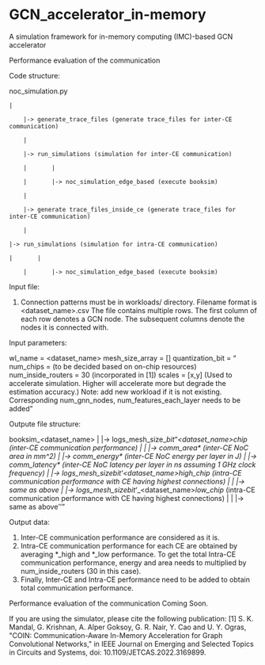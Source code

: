 # GCN_accelerator_in-memory
A simulation framework for in-memory computing (IMC)-based GCN accelerator


Performance evaluation of the communication

Code structure:

noc_simulation.py

    |
  
 		|-> generate_trace_files (generate trace_files for inter-CE communication)
  
 		|
  
 		|-> run_simulations (simulation for inter-CE communication)
  
 		|		|
  
		|		|-> noc_simulation_edge_based (execute booksim)
  
		|
  
		|-> generate trace_files_inside_ce (generate trace_files for inter-CE communication)
  
		|
  
  	|-> run_simulations (simulation for intra-CE communication)
  
  	|		|
  
		|		|-> noc_simulation_edge_based (execute booksim)
  
  
  
  Input file:
  
  1. Connection patterns must be in workloads/ directory. 
     Filename format is <dataset_name>.csv
     The file contains multiple rows. The first column of each row denotes a GCN node. The subsequent columns denote the nodes it is connected with.
     
     
  Input parameters:
  
  wl_name = <dataset_name>
  mesh_size_array = [<n>]
  quantization_bit = <q>
  num_chips = <c> (to be decided based on on-chip resources)
  num_inside_routers = 30 (incorporated in [1])
  scales = [x,y] (Used to accelerate simulation. Higher will accelerate more but degrade the estimation accuracy.)
  Note: add new workload if it is not existing. Corresponding num_gnn_nodes, num_features_each_layer needs to be added
  
     
     
  Outpute file structure:
  
  booksim_<dataset_name>
    |
    |-> logs_mesh_size_<n>_bit_<q>_<dataset_name>_chip_<c> (inter-CE communication performance)
    |
    |       |-> comm_area* (inter-CE NoC area in mm^2)
    |       |-> comm_energy* (inter-CE NoC energy per layer in J)
    |       |-> comm_latency* (inter-CE NoC latency per layer in ns assuming 1 GHz clock frequency)
    |
    |-> logs_mesh_size_<n>_bit_<q>_<dataset_name>_high_chip_<c> (intra-CE communication performance with CE having highest connections)
    |
    |       |-> same as above
    |
    |-> logs_mesh_size_<n>_bit_<q>_<dataset_name>_low_chip_<c> (intra-CE communication performance with CE having highest connections)
    |
    |       |-> same as above  
  
  Output data:
  
  1. Inter-CE communication performance are considered as it is.
  2. Intra-CE communication performance for each CE are obtained by averaging *_high and *_low performance. To get the total Intra-CE communication performance, energy and area needs to multiplied by num_inside_routers (30 in this case).
  3. Finally, Inter-CE and Intra-CE performance need to be added to obtain total communication performance.
  

Performance evaluation of the communication
Coming Soon.

  
If you are using the simulator, please cite the following publication:
[1] S. K. Mandal, G. Krishnan, A. Alper Goksoy, G. R. Nair, Y. Cao and U. Y. Ogras, "COIN: Communication-Aware In-Memory Acceleration for Graph Convolutional Networks," in IEEE Journal on Emerging and Selected Topics in Circuits and Systems, doi: 10.1109/JETCAS.2022.3169899.
